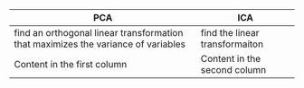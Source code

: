 PCA | ICA
------------ | -------------
find an orthogonal linear transformation that maximizes the variance of variables | find the linear transformaiton 
Content in the first column | Content in the second column
